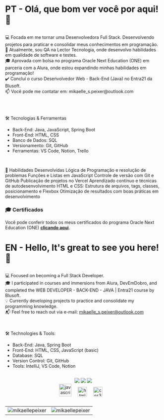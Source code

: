 <h1 align="left">PT - Olá, que bom ver você por aqui! 💜<br></h1>

##

<p align="left">
💻 Focada em me tornar uma Desenvolvedora Full Stack. Desenvolvendo projetos para praticar e consolidar meus conhecimentos em programação.<br>
💼 Atualmente, sou QA na Lector Tecnologia, onde desenvolvo habilidades em qualidade de software e testes.<br>
🎓 Aprovada com bolsa no programa Oracle Next Education (ONE) em parceria com a Alura, onde estou expandindo minhas habilidades em programação!<br>
✔️ Concluí o curso Desenvolvedor Web - Back-End (Java) no Entra21 da Blusoft.<br>
📫 Você pode me contatar em: mikaelle_s.peixer@outlook.com</a><br></p><br>

<br>

🛠️ Tecnologias & Ferramentas
- Back-End: Java, JavaScript, Spring Boot
- Front-End: HTML, CSS
- Banco de Dados: SQL
- Versionamento: Git, GitHub
- Ferramentas: VS Code, Notion, Trello<br>

<br>

🚀 Habilidades Desenvolvidas
Lógica de Programação e resolução de problemas
Funções e Listas em JavaScript
Controle de versão com Git e GitHub
Publicação de projetos no Vercel
Aprendizado contínuo e técnicas de autodesenvolvimento
HTML e CSS: Estrutura de arquivos, tags, classes, posicionamento e Flexbox
Otimização de resultados com boas práticas em desenvolvimento<br>

### 🎓 **Certificados**  
Você pode conferir todos os meus certificados do programa Oracle Next Education (ONE) [**clicando aqui**](https://cursos.alura.com.br/user/mikaelle-s-peixer).


##
##

<h1 align="left">EN - Hello, It's great to see you here! 💜<br></h1> 

##

<p align="left">
💻 Focused on becoming a Full Stack Developer.<br>
🎓 I participated in courses and immersions from Alura, DevEmDobro, and completed the WEB DEVELOPER - BACK-END - JAVA | Entra21 course by Blusoft.<br>
💡 Currently developing projects to practice and consolidate my programming knowledge.<br>
📬 Feel free to reach out via e-mail: <a href="mailto:mikaelle_s.peixer@outlook.com">mikaelle_s.peixer@outlook.com</a><br></p>
  
<br>

🛠️ Technologies & Tools:
- Back-End: Java, Spring Boot
- Front-End: HTML, CSS, JavaScript (basic)
- Database: SQL
- Version Control: Git, GitHub
- Tools: IntelliJ, VS Code, Notion
##
##
<div align="center">
<div> 
  <a href="https://instagram.com/srta_ordem" target="_blank"><img src="https://img.shields.io/badge/-Instagram-%23E4405F?style=for-the-badge&logo=instagram&logoColor=white" target="_blank"></a>
  <a href="https://discord.gg/XMA4GxAX" target="_blank"><img src="https://img.shields.io/badge/Discord-7289DA?style=for-the-badge&logo=discord&logoColor=white" target="_blank"></a> 
  <a href="https://www.linkedin.com/in/mikaellepeixer" target="_blank"><img src="https://img.shields.io/badge/-LinkedIn-%230077B5?style=for-the-badge&logo=linkedin&logoColor=white" target="_blank"></a>
</div>
</div>



<div align="center">
  <img src="https://cdn.jsdelivr.net/gh/devicons/devicon/icons/javascript/javascript-original.svg" height="40" alt="javascript logo"  />
  <img width="12" />
 <img src="https://cdn.jsdelivr.net/gh/devicons/devicon/icons/html5/html5-original.svg" height="30" alt="html5 logo"  />
  <img width="12" />
  <img src="https://cdn.jsdelivr.net/gh/devicons/devicon/icons/css3/css3-original.svg" height="30" alt="css3 logo"  />
  <img width="12" /><br>
</div>

##
##

<div align="center">
  <table>
    <tr>
      <td>
        <img src="https://github-readme-stats.vercel.app/api/top-langs?username=mikaellepeixer&show_icons=true&locale=en&layout=compact" alt="mikaellepeixer" />
      </td>
      <td>
        <img src="https://github-readme-stats.vercel.app/api?username=mikaellepeixer&show_icons=true&locale=en" alt="mikaellepeixer" />
      </td>
    </tr>
  </table>
</div>

##
##
